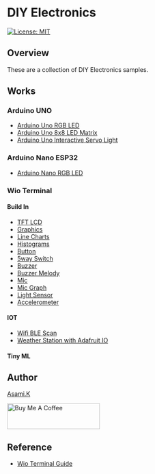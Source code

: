 # DIY Electronics

[![License: MIT](https://img.shields.io/badge/License-MIT-yellow.svg)](https://opensource.org/licenses/MIT)

## Overview

These are a collection of DIY Electronics samples.

## Works 

### Arduino UNO

- [Arduino Uno RGB LED](https://github.com/asamiile/diy-electronics/tree/main/Arduino_Uno_RGB_LED)
- [Arduino Uno 8x8 LED Matrix](https://github.com/asamiile/diy-electronics/tree/main/Arduino_Uno_8x8_LED_Matrix)
- [Arduino Uno Interactive Servo Light](https://github.com/asamiile/diy-electronics/tree/main/Arduino_Uno_Interactive_Servo_Light)


### Arduino Nano ESP32

- [Arduino Nano RGB LED](https://github.com/asamiile/diy-electronics/tree/main/Arduino_Nano_ESP32_RGB_LED)


### Wio Terminal

#### Build In

- [TFT LCD](https://github.com/asamiile/diy-electronics/tree/main/Wio_Terminal_Build_In/Wio_Terminal_TFT_LCD)
- [Graphics](https://github.com/asamiile/diy-electronics/tree/main/Wio_Terminal_Build_In/Wio_Terminal_Graphics)
- [Line Charts](https://github.com/asamiile/diy-electronics/tree/main/Wio_Terminal_Build_In/Wio_Terminal_Line_Charts)
- [Histograms](https://github.com/asamiile/diy-electronics/tree/main/Wio_Terminal_Build_In/Wio_Terminal_Histograms)
- [Button](https://github.com/asamiile/diy-electronics/tree/main/Wio_Terminal_Build_In/Wio_Teaminal_Button)
- [5way Switch](https://github.com/asamiile/diy-electronics/tree/main/Wio_Terminal_Build_In/Wio_Terminal_5way_Switch)
- [Buzzer](https://github.com/asamiile/diy-electronics/tree/main/Wio_Terminal_Build_In/Wio_Terminal_Buzzer)
- [Buzzer Melody](https://github.com/asamiile/diy-electronics/tree/main/Wio_Terminal_Build_In/Wio_Terminal_Buzzer_Melody)
- [Mic](https://github.com/asamiile/diy-electronics/tree/main/Wio_Terminal_Build_In/Wio_Terminal_Mic)
- [Mic Graph](https://github.com/asamiile/diy-electronics/tree/main/Wio_Terminal_Build_In/Wio_Terminal_Mic_Graph)
- [Light Sensor](https://github.com/asamiile/diy-electronics/tree/main/Wio_Terminal_Build_In/Wio_Terminal_Light_Sensor)
- [Accelerometer](https://github.com/asamiile/diy-electronics/tree/main/Wio_Terminal_Build_In/Wio_Terminal_Accelerometer)


#### 
<!-- - [Wio Terminal Digital Tape Measure](https://github.com/asamiile/diy-electronics/tree/main/Wio_Terminal_Digital_Tape_Measure) -->
<!-- - [Wio Terminal Digital Compass](https://github.com/asamiile/diy-electronics/tree/main/Wio_Terminal_Digital_Compass) -->


#### IOT

- [Wifi BLE Scan](https://github.com/asamiile/diy-electronics/tree/main/Wio_Terminal_Wifi_BLE_Scan)
- [Weather Station with Adafruit IO](https://github.com/asamiile/diy-electronics/tree/main/Wio_Terminal_Weather_Station_with_Adafruit_IO)
<!-- - [GPS Tracker with Adafruit IO](https://github.com/asamiile/diy-electronics/tree/main/Wio_Terminal_GPS_Tracker_with_Adafruit_IO) -->


<!-- ### XIAO RP2040 -->

<!-- ### XIAO ESP32C3 -->

<!-- ### ESP32-DevKitC  -->


#### Tiny ML

<!-- - [Edge Impulse Word Detection](https://github.com/asamiile/diy-electronics/tree/main/Wio_Terminal_Edge_Impulse/Wio_Terminal_Edge_Impulse_Word_Detection) -->


## Author

[Asami.K](https://asami.tokyo/)

<a href="https://www.buymeacoffee.com/asamiile" target="_blank"><img src="https://cdn.buymeacoffee.com/buttons/v2/default-yellow.png" alt="Buy Me A Coffee" style="height: 60px !important;width: 217px !important;" ></a>

## Reference

- [Wio Terminal Guide](https://wiki.seeedstudio.com/Wio_Terminal_Intro/)